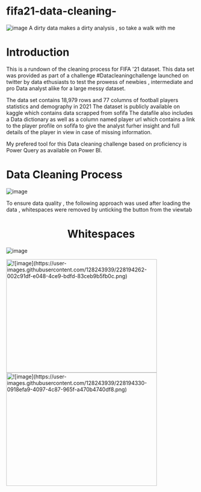# fifa21-data-cleaning-
![image](https://user-images.githubusercontent.com/128243939/228189788-425cad47-6fa2-4389-b69d-a3dda26c0b03.png)
A dirty data makes a dirty analysis , so take a walk with me

# Introduction

This is a rundown of the cleaning process for FIFA '21 dataset. This data set was provided as part of a challenge #Datacleaningchallenge launched on twitter by data ethusiasts to test the prowess of newbies , intermediate and pro Data analyst alike for a large messy dataset.

The data set contains 18,979 rows and 77 columns of football players statistics and demography in 2021 The dataset is publicly available on kaggle which contains data scrapped from sofifa The datafile also includes a Data dictionary as well as a column named player url which contains a link to the player profile on sofifa to give the analyst furher insight and full details of the player in view in case of missing information.

My prefered tool for this Data cleaning challenge based on proficiency is Power Query as available on Power BI.

# Data Cleaning Process

![image](https://user-images.githubusercontent.com/128243939/228190392-ab2cec7d-c687-443c-9b94-3b95aee56870.png)

To ensure data quality , the following approach was used after loading the data , whitespaces were removed by unticking the button from the viewtab

<h1 align="center">Whitespaces</h1>

![image](https://user-images.githubusercontent.com/128243939/228192530-774d1c99-393a-4775-8a5b-c8c8bae7c068.png)


<div>
  <![image](https://user-images.githubusercontent.com/128243939/228192581-8b5232d7-4efa-4a2d-9c48-1d0ec9a31fe8.png) />
  <!![image](https://user-images.githubusercontent.com/128243939/228192836-23a082f6-4b42-4cac-9454-af71fe5ad743.png) />
</div>

<div>
  <img src="image1.png" alt="![image](https://user-images.githubusercontent.com/128243939/228194262-002c91df-e048-4ce9-bdfd-83ceb9b5fb0c.png)" width="400" height="300" />
  <img src="image2.png" alt="![image](https://user-images.githubusercontent.com/128243939/228194330-0918efa9-4097-4c87-965f-a470b4740df8.png)" width="400" height="300" />
</div>



